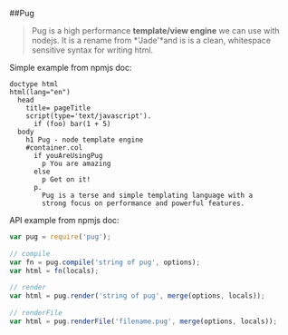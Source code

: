 ##Pug

> Pug is a high performance **template/view engine** we can use with nodejs. It is a rename from *'Jade'*and is is a clean, whitespace sensitive syntax for writing html. 

Simple example from npmjs doc:

```pug
doctype html
html(lang="en")
  head
    title= pageTitle
    script(type='text/javascript').
      if (foo) bar(1 + 5)
  body
    h1 Pug - node template engine
    #container.col
      if youAreUsingPug
        p You are amazing
      else
        p Get on it!
      p.
        Pug is a terse and simple templating language with a
        strong focus on performance and powerful features.
```

API example from npmjs doc:

```javascript
var pug = require('pug');
 
// compile 
var fn = pug.compile('string of pug', options);
var html = fn(locals);
 
// render 
var html = pug.render('string of pug', merge(options, locals));
 
// renderFile 
var html = pug.renderFile('filename.pug', merge(options, locals));
```